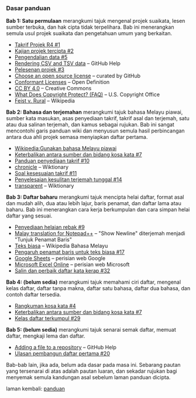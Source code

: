 ---
---

### Dasar panduan

**Bab 1: Satu permulaan** merangkumi tajuk mengenal projek
suaikata, lesen sumber terbuka, dan hak cipta tidak
terpelihara. Bab ini menerangkan semula usul projek suaikata
dan pengetahuan umum yang berkaitan.

* [Takrif Projek R4 #1][#1]
* [Kajian projek tercipta #2][#2]
* [Pengendalian data #5][#5]
* [Rendering CSV and TSV data][1a] &ndash; GitHub Help
* [Pelesenan projek #3][#3]
* [Choose an open source license][1b] &ndash; curated by GitHub
* [Conformant Licenses][1c] &ndash; Open Definition
* [CC BY 4.0][1d] &ndash; Creative Commons
* [What Does Copyright Protect? (FAQ)][1e] &ndash; U.S. Copyright
Office
* [Feist v. Rural][1f] &ndash; Wikipedia

**Bab 2: Bahasa dan terjemahan** merangkumi tajuk bahasa
Melayu piawai, sumber kata masukan, asas penyediaan takrif,
takrif asal dan terjemah, satu atau dua salinan terjemah,
dan kamus sebagai rujukan. Bab ini sangat mencontohi garis
panduan wiki dan menyusun semula hasil perbincangan antara
dua ahli projek semasa menyiapkan daftar pertama.

* [Wikipedia:Gunakan bahasa Melayu piawai][2a]
* [Keterbalikan antara sumber dan bidang kosa kata #7][#7]
* [Panduan penyediaan takrif #10][#10]
* [chronicle][2b] &ndash; Wiktionary
* [Soal kesesuaian takrif #11][#11]
* [Penyelesaian kesulitan terjemah tunggal #14][#14]
* [transparent][2c] &ndash; Wiktionary

**Bab 3: Daftar baharu** merangkumi tajuk mencipta helai
daftar, format asal dan mudah alih, dua atau lebih lajur,
baris penamat, dan daftar lama atau baharu. Bab ini
menerangkan cara kerja berkumpulan dan cara simpan helai
daftar yang sesuai.

* [Penyediaan helaian rebak #9][#9]
* [Malay translation for Notepad++][3a] &ndash; "Show Newline" diterjemah menjadi "Tunjuk Penamat Baris"
* [Teks biasa][3b] &ndash; Wikipedia Bahasa Melayu
* [Pengaruh penamat baris untuk teks biasa #17][#17]
* [Google Sheets][3c] &ndash; perisian web Google
* [Microsoft Excel Online][3d] &ndash; perisian web Microsoft
* [Salin dan perbaik daftar kata kerap #32][#32]

**Bab 4: (belum sedia)** merangkumi tajuk memahami ciri
daftar, mengenal kelas daftar, daftar tanpa makna, daftar
satu bahasa, daftar dua bahasa, dan contoh daftar tersedia.

* [Rangkuman kosa kata #4][#4]
* [Keterbalikan antara sumber dan bidang kosa kata #7][#7]
* [Kelas daftar terkumpul #29][#29]

**Bab 5: (belum sedia)** merangkumi tajuk senarai semak
daftar, memuat daftar, mengkaji lema dan daftar.

* [Adding a file to a repository][5a] &ndash; GitHub Help
* [Ulasan pembangun daftar pertama #20][#20]

Bab-bab lain, jika ada, belum ada dasar pada masa ini.
Sebarang pautan yang tersenarai di atas adalah pautan
luaran, dan sekadar rujukan bagi menyemak semula kandungan
asal sebelum laman panduan dicipta.

laman kembali: [panduan][0]

  [0]: ../index.md
  [1a]: https://help.github.com/articles/rendering-csv-and-tsv-data/
  [1b]: https://choosealicense.com/
  [1c]: https://opendefinition.org/licenses/
  [1d]: https://creativecommons.org/licenses/by/4.0/
  [1e]: https://www.copyright.gov/help/faq/faq-protect.html
  [1f]: https://en.wikipedia.org/wiki/Feist_v._Rural
  [2a]: https://ms.wikipedia.org/wiki/Wikipedia:Gunakan_bahasa_Melayu_piawai
  [2b]: https://en.wiktionary.org/wiki/chronicle
  [2c]: https://en.wiktionary.org/wiki/transparent
  [3a]: https://github.com/notepad-plus-plus/notepad-plus-plus/blob/master/PowerEditor/installer/nativeLang/malay.xml
  [3b]: https://ms.wikipedia.org/wiki/Teks_biasa
  [3c]: https://docs.google.com/spreadsheets/
  [3d]: https://office.live.com/start/Excel.aspx
  [5a]: https://help.github.com/en/github/managing-files-in-a-repository/adding-a-file-to-a-repository
  [#1]: https://github.com/kmubiin/suaikata/issues/1
  [#2]: https://github.com/kmubiin/suaikata/issues/2
  [#3]: https://github.com/kmubiin/suaikata/issues/3
  [#4]: https://github.com/kmubiin/suaikata/issues/4
  [#5]: https://github.com/kmubiin/suaikata/issues/5
  [#7]: https://github.com/kmubiin/suaikata/issues/7
  [#9]: https://github.com/kmubiin/suaikata/issues/9
  [#10]: https://github.com/kmubiin/suaikata/issues/10
  [#11]: https://github.com/kmubiin/suaikata/issues/11
  [#14]: https://github.com/kmubiin/suaikata/issues/14
  [#17]: https://github.com/kmubiin/suaikata/issues/17
  [#20]: https://github.com/kmubiin/suaikata/issues/20
  [#29]: https://github.com/kmubiin/suaikata/issues/29
  [#32]: https://github.com/kmubiin/suaikata/issues/32
